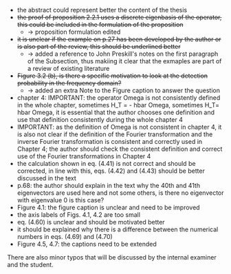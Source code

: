 - the abstract could represent better the content of the thesis
- ~~the proof of proposition 2.2.1 uses a discrete eigenbasis of the 
operator, this could be included in the formulation of the proposition~~
  - &rightarrow; proposition formulation edited
- ~~it is unclear if the example on p.27 has been developed by the author 
or is also part of the review, this should be underlined better~~
  - &rightarrow; added a reference to John Preskill's notes on the first paragraph of the Subsection,
    thus makiing it clear that the exmaples are part of a review of existing literature
- ~~Figure 3.2 (b), is there a specific motivation to look at the 
detection probability in the frequency domain?~~
  - &rightarrow; added an extra Note to the Figure caption to answer the question
- chapter 4: IMPORTANT: the operator Omega is not consistently defined 
in the whole chapter, sometimes H_T = - hbar Omega, sometimes H_T= hbar 
Omega, it is essential that the author chooses one definition and use 
that definition consistently during the whole chapter 4
- IMPORTANT: as the definition of Omega is not consistent in chapter 4, 
it is also not clear if the definition of the Fourier transformation and 
the inverse Fourier transformation is consistent and correctly used in 
Chapter 4; the author should check the consistent definition and correct 
use of the Fourier transformations in Chapter 4
- the calculation shown in eq. (4.41) is not correct and should be 
corrected, in line with this, eqs. (4.42) and (4.43) should be better 
discussed in the text
- p.68: the author should explain in the text why the 40th and 41th 
eigenvectors are used here and not some others, is there no eigenvector 
with eigenvalue 0 is this case?
- Figure 4.1: the figure caption is unclear and need to be improved
- the axis labels of Figs. 4.1, 4.2 are too small
- eq. (4.60) is unclear and should be motivated better
- it should be explained why there is a difference between the numerical 
numbers in eqs. (4.69) and (4.70)
- Figure 4.5, 4.7: the captions need to be extended

There are also minor typos that will be discussed by the internal examiner and the student.
